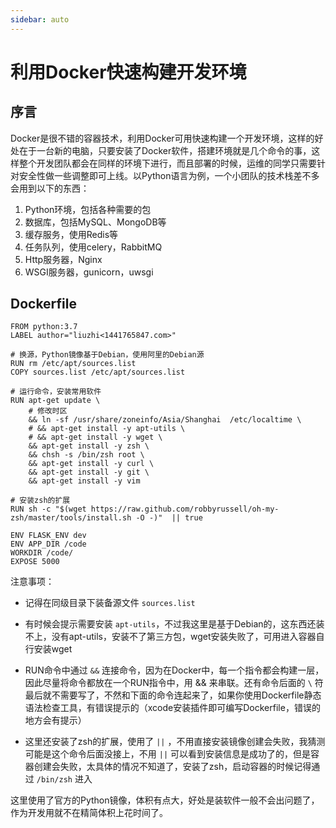 ```yaml
---
sidebar: auto
---
```


# 利用Docker快速构建开发环境

## 序言

Docker是很不错的容器技术，利用Docker可用快速构建一个开发环境，这样的好处在于一台新的电脑，只要安装了Docker软件，搭建环境就是几个命令的事，这样整个开发团队都会在同样的环境下进行，而且部署的时候，运维的同学只需要针对安全性做一些调整即可上线。以Python语言为例，一个小团队的技术栈差不多会用到以下的东西：

1. Python环境，包括各种需要的包
2. 数据库，包括MySQL、MongoDB等
3. 缓存服务，使用Redis等
4. 任务队列，使用celery，RabbitMQ
5. Http服务器，Nginx
6. WSGI服务器，gunicorn，uwsgi

## Dockerfile

<highlight-code lang='Dockerfile'>

    FROM python:3.7
    LABEL author="liuzhi<1441765847.com>"

    # 换源，Python镜像基于Debian，使用阿里的Debian源
    RUN rm /etc/apt/sources.list
    COPY sources.list /etc/apt/sources.list

    # 运行命令，安装常用软件
    RUN apt-get update \
        # 修改时区
        && ln -sf /usr/share/zoneinfo/Asia/Shanghai  /etc/localtime \
        # && apt-get install -y apt-utils \
        # && apt-get install -y wget \
        && apt-get install -y zsh \
        && chsh -s /bin/zsh root \
        && apt-get install -y curl \
        && apt-get install -y git \
        && apt-get install -y vim 

    # 安装zsh的扩展
    RUN sh -c "$(wget https://raw.github.com/robbyrussell/oh-my-zsh/master/tools/install.sh -O -)"  || true

    ENV FLASK_ENV dev
    ENV APP_DIR /code
    WORKDIR /code/
    EXPOSE 5000

</highlight-code>

注意事项：

- 记得在同级目录下装备源文件 `sources.list`

- 有时候会提示需要安装 `apt-utils`，不过我这里是基于Debian的，这东西还装不上，没有apt-utils，安装不了第三方包，wget安装失败了，可用进入容器自行安装wget

- RUN命令中通过 `&&` 连接命令，因为在Docker中，每一个指令都会构建一层，因此尽量将命令都放在一个RUN指令中，用 && 来串联。还有命令后面的 `\` 符最后就不需要写了，不然和下面的命令连起来了，如果你使用Dockerfile静态语法检查工具，有错误提示的（xcode安装插件即可编写Dockerfile，错误的地方会有提示）

- 这里还安装了zsh的扩展，使用了 `||` ，不用直接安装镜像创建会失败，我猜测可能是这个命令后面没接上，不用 `||` 可以看到安装信息是成功了的，但是容器创建会失败，太具体的情况不知道了，安装了zsh，启动容器的时候记得通过 `/bin/zsh` 进入

这里使用了官方的Python镜像，体积有点大，好处是装软件一般不会出问题了，作为开发用就不在精简体积上花时间了。

